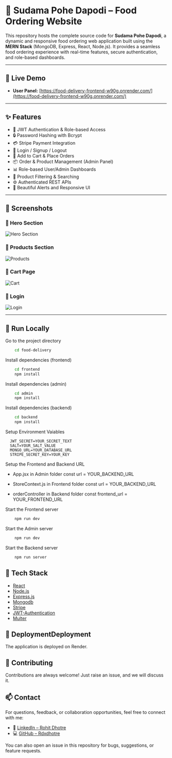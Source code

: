 # 🍛 Sudama Pohe Dapodi – Food Ordering Website

This repository hosts the complete source code for **Sudama Pohe Dapodi**, a dynamic and responsive food ordering web application built using the **MERN Stack** (MongoDB, Express, React, Node.js). It provides a seamless food ordering experience with real-time features, secure authentication, and role-based dashboards.

---

## 🔗 Live Demo

- **User Panel:** [https://food-delivery-frontend-w90g.onrender.com/](https://food-delivery-frontend-w90g.onrender.com/)

---

## ✨ Features

- 🔐 JWT Authentication & Role-based Access
- 🔒 Password Hashing with Bcrypt
- 💳 Stripe Payment Integration
- 👥 Login / Signup / Logout
- 🛒 Add to Cart & Place Orders
- 📦 Order & Product Management (Admin Panel)
- 📊 Role-based User/Admin Dashboards
- 🔎 Product Filtering & Searching
- ⚙️ Authenticated REST APIs
- 🎨 Beautiful Alerts and Responsive UI

---

## 📸 Screenshots

### 🔻 Hero Section
![Hero Section](https://github.com/user-attachments/assets/cecabdc6-2cb8-48d8-84d4-b32ad4fb5c82)

### 🔻 Products Section
![Products](https://github.com/user-attachments/assets/cd5c5b7a-85a0-4779-8889-e0a56edf8302)

### 🔻 Cart Page
![Cart](https://github.com/user-attachments/assets/26c6f79e-bd7c-4725-bc15-fa5b78239fd3)

### 🔻 Login
![Login](https://github.com/user-attachments/assets/cadddbf3-92ad-4248-a49b-a3c3e3839a9b)

---

## 🚀 Run Locally

Go to the project directory

```bash
    cd food-delivery
```
Install dependencies (frontend)

```bash
    cd frontend
    npm install
```
Install dependencies (admin)

```bash
    cd admin
    npm install
```
Install dependencies (backend)

```bash
    cd backend
    npm install
```
Setup Environment Vaiables

```Make .env file in "backend" folder and store environment Variables
  JWT_SECRET=YOUR_SECRET_TEXT
  SALT=YOUR_SALT_VALUE
  MONGO_URL=YOUR_DATABASE_URL
  STRIPE_SECRET_KEY=YOUR_KEY
 ```

Setup the Frontend and Backend URL
   - App.jsx in Admin folder
      const url = YOUR_BACKEND_URL
     
  - StoreContext.js in Frontend folder
      const url = YOUR_BACKEND_URL

  - orderController in Backend folder
      const frontend_url = YOUR_FRONTEND_URL 

Start the Frontend server

```bash
    npm run dev
```

Start the Admin server

```bash
    npm run dev
```

Start the Backend server

```bash
    npm run server
```
## 🧰 Tech Stack
* [React](https://reactjs.org/)
* [Node.js](https://nodejs.org/en)
* [Express.js](https://expressjs.com/)
* [Mongodb](https://www.mongodb.com/)
* [Stripe](https://stripe.com/)
* [JWT-Authentication](https://jwt.io/introduction)
* [Multer](https://www.npmjs.com/package/multer)

## 🚢 DeploymentDeployment

The application is deployed on Render.

## 🤝 Contributing

Contributions are always welcome!
Just raise an issue, and we will discuss it.

## 📫 Contact

For questions, feedback, or collaboration opportunities, feel free to connect with me:

- 🔗 [LinkedIn – Rohit Dhotre](https://www.linkedin.com/in/rohit-dhotre)
- 💻 [GitHub – Rdxdhotre](https://github.com/Rdxdhotre)

You can also open an issue in this repository for bugs, suggestions, or feature requests.

